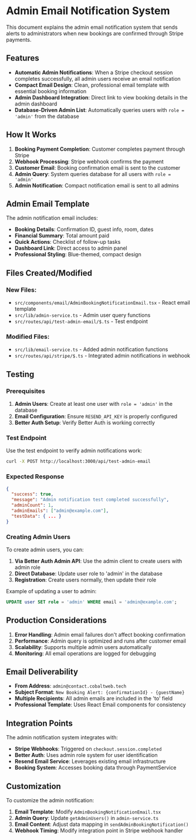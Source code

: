 # Admin Email Notification System

This document explains the admin email notification system that sends alerts to administrators when new bookings are confirmed through Stripe payments.

## Features

- **Automatic Admin Notifications**: When a Stripe checkout session completes successfully, all admin users receive an email notification
- **Compact Email Design**: Clean, professional email template with essential booking information
- **Admin Dashboard Integration**: Direct link to view booking details in the admin dashboard
- **Database-Driven Admin List**: Automatically queries users with `role = 'admin'` from the database

## How It Works

1. **Booking Payment Completion**: Customer completes payment through Stripe
2. **Webhook Processing**: Stripe webhook confirms the payment
3. **Customer Email**: Booking confirmation email is sent to the customer
4. **Admin Query**: System queries database for all users with `role = 'admin'`
5. **Admin Notification**: Compact notification email is sent to all admins

## Admin Email Template

The admin notification email includes:

- **Booking Details**: Confirmation ID, guest info, room, dates
- **Financial Summary**: Total amount paid
- **Quick Actions**: Checklist of follow-up tasks
- **Dashboard Link**: Direct access to admin panel
- **Professional Styling**: Blue-themed, compact design

## Files Created/Modified

### New Files:
- `src/components/email/AdminBookingNotificationEmail.tsx` - React email template
- `src/lib/admin-service.ts` - Admin user query functions
- `src/routes/api/test-admin-email/$.ts` - Test endpoint

### Modified Files:
- `src/lib/email-service.ts` - Added admin notification functions
- `src/routes/api/stripe/$.ts` - Integrated admin notifications in webhook

## Testing

### Prerequisites
1. **Admin Users**: Create at least one user with `role = 'admin'` in the database
2. **Email Configuration**: Ensure `RESEND_API_KEY` is properly configured
3. **Better Auth Setup**: Verify Better Auth is working correctly

### Test Endpoint
Use the test endpoint to verify admin notifications work:

```bash
curl -X POST http://localhost:3000/api/test-admin-email
```

### Expected Response
```json
{
  "success": true,
  "message": "Admin notification test completed successfully",
  "adminCount": 1,
  "adminEmails": ["admin@example.com"],
  "testData": { ... }
}
```

### Creating Admin Users

To create admin users, you can:

1. **Via Better Auth Admin API**: Use the admin client to create users with admin role
2. **Direct Database**: Update user role to 'admin' in the database
3. **Registration**: Create users normally, then update their role

Example of updating a user to admin:
```sql
UPDATE user SET role = 'admin' WHERE email = 'admin@example.com';
```

## Production Considerations

1. **Error Handling**: Admin email failures don't affect booking confirmation
2. **Performance**: Admin query is optimized and runs after customer email
3. **Scalability**: Supports multiple admin users automatically
4. **Monitoring**: All email operations are logged for debugging

## Email Deliverability

- **From Address**: `admin@contact.cobaltweb.tech`
- **Subject Format**: `New Booking Alert: {confirmationId} - {guestName}`
- **Multiple Recipients**: All admin emails are included in the 'to' field
- **Professional Template**: Uses React Email components for consistency

## Integration Points

The admin notification system integrates with:

- **Stripe Webhooks**: Triggered on `checkout.session.completed`
- **Better Auth**: Uses admin role system for user identification
- **Resend Email Service**: Leverages existing email infrastructure
- **Booking System**: Accesses booking data through PaymentService

## Customization

To customize the admin notification:

1. **Email Template**: Modify `AdminBookingNotificationEmail.tsx`
2. **Admin Query**: Update `getAdminUsers()` in `admin-service.ts`
3. **Email Content**: Adjust data mapping in `sendAdminBookingNotification()`
4. **Webhook Timing**: Modify integration point in Stripe webhook handler